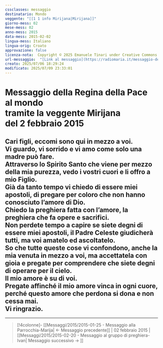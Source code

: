 ```yaml
---
cssclasses: messaggio
destinatario: Mondo
veggente: "[[1 1 info Mirijana|Mirijana]]"
giorno-mess: 02
mese-mess: 02
anno-mess: 2015
data-mess: 2015-02-02
lingua-mess: Italiano
lingua-orig: Croato
approvazione: false
licenza-nota:  Copyright © 2025 Emanuele Tinari under Creative Commons BY-NC-SA 4.0 https://creativecommons.org/licenses/by-nc-sa/4.0/
url-messaggio:  "[Link al messaggio](https://radiomaria.it/messaggio-del-2-febbraio-2015/)"
creato: 2025/07/06 18:29:24
modificato: 2025/07/09 23:33:01
---
```


# Messaggio della Regina della Pace<br>al mondo<br>tramite la veggente Mirijana<br>del 2 febbraio 2015

## Cari figli, eccomi sono qui in mezzo a voi.<br>Vi guardo, vi sorrido e vi amo come solo una madre può fare.<br>Attraverso lo Spirito Santo che viene per mezzo della mia purezza, vedo i vostri cuori e li offro a mio Figlio.<br>Già da tanto tempo vi chiedo di essere miei apostoli, di pregare per coloro che non hanno conosciuto l’amore di Dio.<br>Chiedo la preghiera fatta con l’amore, la preghiera che fa opere e sacrifici.<br>Non perdete tempo a capire se siete degni di essere miei apostoli, il Padre Celeste giudicherà tutti, ma voi amatelo ed ascoltatelo.<br>So che tutte queste cose vi confondono, anche la mia venuta in mezzo a voi, ma accettatela con gioia e pregate per comprendere che siete degni di operare per il cielo.<br>Il mio amore è su di voi.<br>Pregate affinché il mio amore vinca in ogni cuore, perché questo amore che perdona si dona e non cessa mai.<br>Vi ringrazio.

***

> [!4colonne]- [[Messaggi/2015/2015-01-25 - Messaggio alla Parrocchia-Marija| ← Messaggio precedente]] | 02 febbraio 2015 | [[Messaggi/2015/2015-02-20 - Messaggio al gruppo di preghiera-Ivan| Messaggio successivo → ]]
